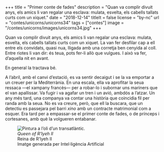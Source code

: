 +++
title = "Primer conte de fades"
description = "Quan va complir divuit anys, els amics li van regalar una esclava: mulata, esvelta, els cabells tallats curts com un xiquet."
date = "2018-12-14"
titleIt = false
license = "by-nc"
url = "contes/unicorns/unicorns34"
tags = ["contes"]
image = "/contes/unicorns/images/unicorns34.jpg"
+++

Quan va complir divuit anys, els amics li van regalar una esclava: mulata, esvelta, els cabells tallats curts com un xiquet. La van fer desfilar cap a ell entre els convidats, quasi nua, lligada amb una corretja ben cenyida al coll. Entre riotes li van dir: és teua, pots fer-li allò que vulgues. I això va fer, d’aquella nit en avant.

En general la tractava bé.

A l’abril, amb el canvi d’estació, es va sentir decaigut i se la va emportar a un creuer per la Mediterrània. En una escala, ella va aprofitar la seua ressaca —el xampany francès— per a robar-lo i subornar uns mariners que el van apallissar. Va fugir i va agafar un tren i un avió, ambdós a l’atzar. Un any més tard, una companya va contar una història que coincidia fil per randa amb la seua. No es va creure, però, que ell la buscara, que un detectiu es passejara pel barri *xino* amb un contracte matrimonial com a esquer. Era tard per a empassar-se el primer conte de fades, o de prínceps i cortesanes, amb què la volgueren entabanar.

<figure class="illustration"><img src="/contes/unicorns/images/unicorns34.jpg" alt="Pintura a l’oli d’un transatlàntic."><figcaption><em>Queen of R’lyeh II</em><br>Reina de R’lyeh II<br><span class="ai-disclaimer">Imatge generada per Intel·ligència Artificial</span></figcaption></figure>

